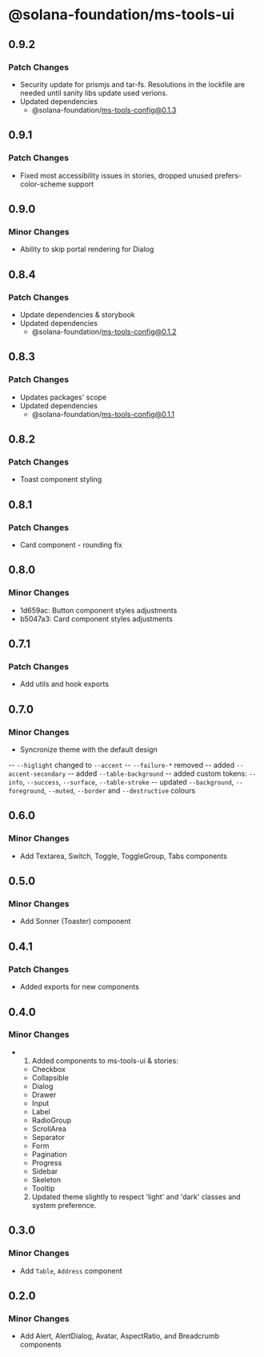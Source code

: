 # @solana-foundation/ms-tools-ui

## 0.9.2

### Patch Changes

- Security update for prismjs and tar-fs. Resolutions in the lockfile are needed until sanity libs update used verions.
- Updated dependencies
  - @solana-foundation/ms-tools-config@0.1.3

## 0.9.1

### Patch Changes

- Fixed most accessibility issues in stories, dropped unused prefers-color-scheme support

## 0.9.0

### Minor Changes

- Ability to skip portal rendering for Dialog

## 0.8.4

### Patch Changes

- Update dependencies & storybook
- Updated dependencies
  - @solana-foundation/ms-tools-config@0.1.2

## 0.8.3

### Patch Changes

- Updates packages' scope
- Updated dependencies
  - @solana-foundation/ms-tools-config@0.1.1

## 0.8.2

### Patch Changes

- Toast component styling

## 0.8.1

### Patch Changes

- Card component - rounding fix

## 0.8.0

### Minor Changes

- 1d659ac: Button component styles adjustments
- b5047a3: Card component styles adjustments

## 0.7.1

### Patch Changes

- Add utils and hook exports

## 0.7.0

### Minor Changes

- Syncronize theme with the default design

-- `--higlight` changed to `--accent`
-- `--failure-*` removed
-- added `--accent-secondary`
-- added `--table-background`
-- added custom tokens: `--info`, `--success`, `--surface`, `--table-stroke`
-- updated `--background`, `--foreground`, `--muted`, `--border` and `--destructive` colours

## 0.6.0

### Minor Changes

- Add Textarea, Switch, Toggle, ToggleGroup, Tabs components

## 0.5.0

### Minor Changes

- Add Sonner (Toaster) component

## 0.4.1

### Patch Changes

- Added exports for new components

## 0.4.0

### Minor Changes

- 1. Added components to ms-tools-ui & stories:

  - Checkbox
  - Collapsible
  - Dialog
  - Drawer
  - Input
  - Label
  - RadioGroup
  - ScrollArea
  - Separator
  - Form
  - Pagination
  - Progress
  - Sidebar
  - Skeleton
  - Tooltip

  2. Updated theme slightly to respect 'light' and 'dark' classes and system preference.

## 0.3.0

### Minor Changes

- Add `Table`, `Address` component

## 0.2.0

### Minor Changes

- Add Alert, AlertDialog, Avatar, AspectRatio, and Breadcrumb components
